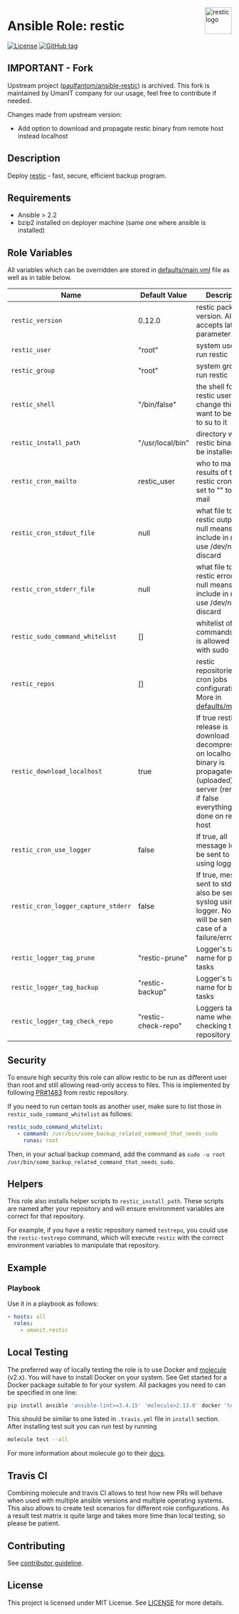 <p><img src="https://restic.readthedocs.io/en/stable/_static/logo.png" alt="restic logo" title="restic" align="right" height="60" /></p>

# Ansible Role: restic

[![License](https://img.shields.io/badge/license-MIT%20License-brightgreen.svg)](https://opensource.org/licenses/MIT)
[![GitHub tag](https://img.shields.io/github/tag/paulfantom/ansible-restic.svg)](https://github.com/umanit/ansible-restic/tags)

## IMPORTANT - Fork

Upstream project ([paulfantom/ansible-restic](https://github.com/paulfantom/ansible-restic)) is archived.
This fork is maintained by UmanIT company for our usage, feel free to contribute if needed.

Changes made from upstream version:
* Add option to download and propagate restic binary from remote host instead localhost

## Description

Deploy [restic](https://restic.net/) - fast, secure, efficient backup program.

## Requirements

- Ansible > 2.2
- bzip2 installed on deployer machine (same one where ansible is installed)

## Role Variables

All variables which can be overridden are stored in [defaults/main.yml](defaults/main.yml) file as well as in table below.

| Name           | Default Value | Description                        |
| -------------- | ------------- | -----------------------------------|
| `restic_version` | 0.12.0 | restic package version. Also accepts latest as parameter. |
| `restic_user` | "root" | system user to run restic |
| `restic_group` | "root" | system group to run restic |
| `restic_shell` | "/bin/false" | the shell for the restic user, change this if you want to be able to su to it |
| `restic_install_path` | "/usr/local/bin" | directory where restic binary will be installed |
| `restic_cron_mailto` | restic_user | who to mail results of the restic crons to, set to "" to not mail |
| `restic_cron_stdout_file` | null | what file to log restic output to, null means include in mailto, use /dev/null to discard |
| `restic_cron_stderr_file` | null | what file to log restic errors to, null means include in mailto, use /dev/null to discard |
| `restic_sudo_command_whitelist` | [] | whitelist of commands restic is allowed to run with sudo |
| `restic_repos` | [] | restic repositories and cron jobs configuration. More in [defaults/main.yml](defaults/main.yml) |
| `restic_download_localhost` | true | If true restic release is download and decompressed on localhost then binary is propagated (uploaded) to server (remote), if false everything is done on remote host |
| `restic_cron_use_logger` | false | If true, all message log will be sent to syslog using logger |
| `restic_cron_logger_capture_stderr` | false | If true, messages sent to stderr will also be sent to syslog using logger. No email will be sent in case of a failure/error. |
| `restic_logger_tag_prune` | "restic-prune" | Logger's tag name for prune tasks|
| `restic_logger_tag_backup` | "restic-backup" | Logger's tag name for backup tasks |
| `restic_logger_tag_check_repo` | "restic-check-repo" | Loggers tag name when checking the repository|

## Security

To ensure high security this role can allow restic to be run as different user than root and still allowing read-only access to files. This is implemented by following [PR#1483](https://github.com/restic/restic/pull/1483) from restic repository.

If you need to run certain tools as another user, make sure to list those in `restic_sudo_command_whitelist` as follows:
```yaml
restic_sudo_command_whitelist:
   - command: /usr/bin/some_backup_related_command_that_needs_sudo
     runas: root
```

Then, in your actual backup command, add the command as `sudo -u root /usr/bin/some_backup_related_command_that_needs_sudo`.

## Helpers

This role also installs helper scripts to `restic_install_path`. These scripts are named after your repository and will ensure environment variables are correct for that repository.

For example, if you have a restic repository named `testrepo`, you could use the `restic-testrepo` command, which will execute `restic` with the correct environment variables to manipulate that repository.

## Example

### Playbook

Use it in a playbook as follows:
```yaml
- hosts: all
  roles:
    - umanit.restic
```

## Local Testing

The preferred way of locally testing the role is to use Docker and [molecule](https://github.com/metacloud/molecule) (v2.x). You will have to install Docker on your system. See Get started for a Docker package suitable to for your system.
All packages you need to can be specified in one line:
```sh
pip install ansible 'ansible-lint>=3.4.15' 'molecule>2.13.0' docker 'testinfra>=1.7.0' jmespath
```
This should be similar to one listed in `.travis.yml` file in `install` section.
After installing test suit you can run test by running
```sh
molecule test --all
```
For more information about molecule go to their [docs](http://molecule.readthedocs.io/en/latest/).

## Travis CI

Combining molecule and travis CI allows to test how new PRs will behave when used with multiple ansible versions and multiple operating systems. This also allows to create test scenarios for different role configurations. As a result test matrix is quite large and takes more time than local testing, so please be patient.

## Contributing

See [contributor guideline](CONTRIBUTING.md).

## License

This project is licensed under MIT License. See [LICENSE](/LICENSE) for more details.
